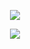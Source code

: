 <p align='center'>
    <img src="https://capsule-render.vercel.app/api?type=venom&color=F6CED8&height=300&section=header&text=SeungEun,PARK%20&render&fontSize=70&animation=fadeIn&fontAlignY=38&desc=FrontEnd!&descAlignY=60&descAlign=82&fontColor=F7819F"/>
</p>
<p align='center'>
    <img src="https://img.shields.io/badge/react-#61DAFB?style=flat&logo=React&logoColor=white"/>
</p>
<br/>

<!--
**sep037/sep037** is a ✨ _special_ ✨ repository because its `README.md` (this file) appears on your GitHub profile.

Here are some ideas to get you started:

- 🔭 I’m currently working on ...
- 🌱 I’m currently learning ...
- 👯 I’m looking to collaborate on ...
- 🤔 I’m looking for help with ...
- 💬 Ask me about ...
- 📫 How to reach me: ...
- 😄 Pronouns: ...
- ⚡ Fun fact: ...
-->
